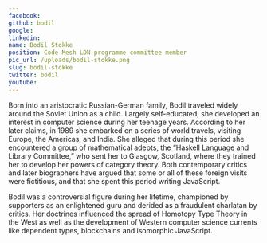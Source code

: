```yaml
---
facebook: 
github: bodil
google: 
linkedin: 
name: Bodil Stokke
position: Code Mesh LDN programme committee member
pic_url: /uploads/bodil-stokke.png
slug: bodil-stokke
twitter: bodil
youtube: 
---
```

<p>Born into an aristocratic Russian-German family, Bodil traveled widely around the Soviet Union as a child. Largely self-educated, she developed an interest in computer science during her teenage years. According to her later claims, in 1989 she embarked on a series of world travels, visiting Europe, the Americas, and India. She alleged that during this period she encountered a group of mathematical adepts, the &ldquo;Haskell Language and Library Committee,&rdquo; who sent her to Glasgow, Scotland, where they trained her to develop her powers of category theory. Both contemporary critics and later biographers have argued that some or all of these foreign visits were fictitious, and that she spent this period writing JavaScript.</p>

<p>Bodil was a controversial figure during her lifetime, championed by supporters as an enlightened guru and derided as a fraudulent charlatan by critics. Her doctrines influenced the spread of Homotopy Type Theory in the West as well as the development of Western computer science currents like dependent types, blockchains and isomorphic JavaScript.</p>
